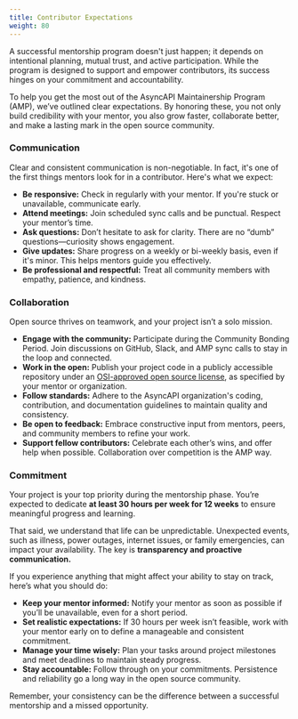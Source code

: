 ```yaml
---
title: Contributor Expectations
weight: 80
---
```


A successful mentorship program doesn't just happen; it depends on intentional planning, mutual trust, and active participation. While the program is designed to support and empower contributors, its success hinges on your commitment and accountability.

To help you get the most out of the AsyncAPI Maintainership Program (AMP), we’ve outlined clear expectations. By honoring these, you not only build credibility with your mentor, you also grow faster, collaborate better, and make a lasting mark in the open source community.

### Communication

Clear and consistent communication is non-negotiable. In fact, it's one of the first things mentors look for in a contributor. Here's what we expect:

- **Be responsive:** Check in regularly with your mentor. If you're stuck or unavailable, communicate early.
- **Attend meetings:** Join scheduled sync calls and be punctual. Respect your mentor’s time.
- **Ask questions:** Don’t hesitate to ask for clarity. There are no “dumb” questions—curiosity shows engagement.
- **Give updates:** Share progress on a weekly or bi-weekly basis, even if it's minor. This helps mentors guide you effectively.
- **Be professional and respectful:** Treat all community members with empathy, patience, and kindness.

### Collaboration

Open source thrives on teamwork, and your project isn’t a solo mission.

- **Engage with the community:** Participate during the Community Bonding Period. Join discussions on GitHub, Slack, and AMP sync calls to stay in the loop and connected.
- **Work in the open:** Publish your project code in a publicly accessible repository under an [OSI-approved open source license](http://www.opensource.org/licenses/alphabetical), as specified by your mentor or organization.
- **Follow standards:** Adhere to the AsyncAPI organization's coding, contribution, and documentation guidelines to maintain quality and consistency.
-  **Be open to feedback:** Embrace constructive input from mentors, peers, and community members to refine your work.
- **Support fellow contributors:** Celebrate each other’s wins, and offer help when possible. Collaboration over competition is the AMP way.

### Commitment

Your project is your top priority during the mentorship phase. You’re expected to dedicate **at least 30 hours per week for 12 weeks** to ensure meaningful progress and learning.

That said, we understand that life can be unpredictable. Unexpected events, such as illness, power outages, internet issues, or family emergencies, can impact your availability. The key is **transparency and proactive communication.**

If you experience anything that might affect your ability to stay on track, here’s what you should do:

- **Keep your mentor informed:** Notify your mentor as soon as possible if you’ll be unavailable, even for a short period.
- **Set realistic expectations:** If 30 hours per week isn’t feasible, work with your mentor early on to define a manageable and consistent commitment.
- **Manage your time wisely:** Plan your tasks around project milestones and meet deadlines to maintain steady progress.
- **Stay accountable:** Follow through on your commitments. Persistence and reliability go a long way in the open source community.

Remember, your consistency can be the difference between a successful mentorship and a missed opportunity.
